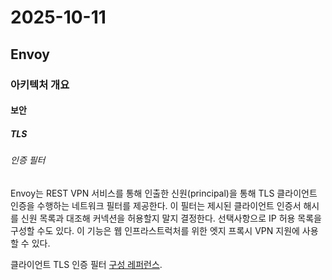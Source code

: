 # 2025-10-11

## Envoy

### 아키텍처 개요

#### 보안

##### TLS

###### 인증 필터

Envoy는 REST VPN 서비스를 통해 인출한 신원(principal)을 통해 TLS 클라이언트 인증을 수행하는 네트워크 필터를 제공한다. 이 필터는 제시된 클라이언트 인증서 해시를 신원 목록과 대조해 커넥션을 허용할지 말지 결정한다. 선택사항으로 IP 허용 목록을 구성할 수도 있다. 이 기능은 웹 인프라스트럭처를 위한 엣지 프록시 VPN 지원에 사용할 수 있다.

클라이언트 TLS 인증 필터 [구성 레퍼런스][config-listeners-network-filters-client-tls-authentication].

[config-listeners-network-filters-client-tls-authentication]: https://www.envoyproxy.io/docs/envoy/latest/configuration/listeners/network_filters/client_ssl_auth_filter#config-network-filters-client-ssl-auth